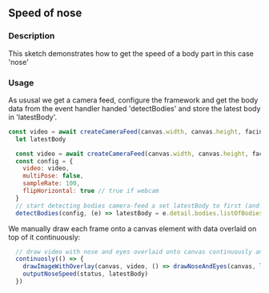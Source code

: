 ## Speed of nose

### Description
This sketch demonstrates how to get the speed of a body part in this case 'nose'

### Usage 
As ususal we get a camera feed, configure the framework and get the body data from the event handler handed 'detectBodies' and store the latest body in 'latestBody'.

~~~javascript
const video = await createCameraFeed(canvas.width, canvas.height, facingMode.environment)
  let latestBody

  const video = await createCameraFeed(canvas.width, canvas.height, facingMode.environment)
  const config = {
    video: video,
    multiPose: false,
    sampleRate: 100,
    flipHorizontal: true // true if webcam
  }
  // start detecting bodies camera-feed a set latestBody to first (and only) body
  detectBodies(config, (e) => latestBody = e.detail.bodies.listOfBodies[0])
~~~

We manually draw each frame onto a canvas element with data overlaid on top of it continuously:

~~~javascript
  // draw video with nose and eyes overlaid onto canvas continuously and output speed of nose
  continuosly(() => {
    drawImageWithOverlay(canvas, video, () => drawNoseAndEyes(canvas, latestBody))
    outputNoseSpeed(status, latestBody)
  })
~~~

